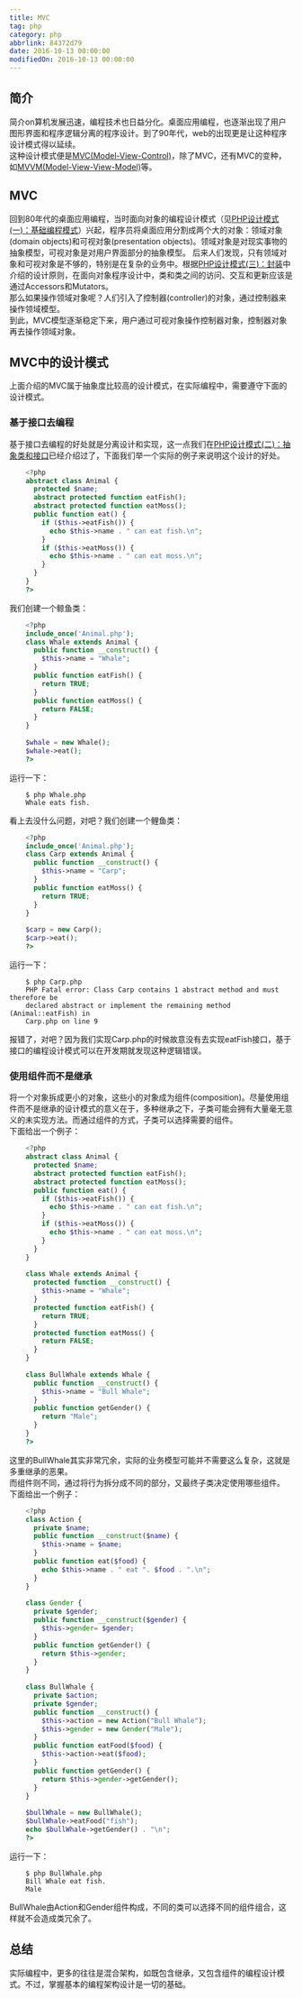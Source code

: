 ```yaml
---
title: MVC
tag: php
category: php
abbrlink: 84372d79
date: 2016-10-13 00:00:00
modifiedOn: 2016-10-13 00:00:00
---
```

## 简介

简介on算机发展迅速，编程技术也日益分化。桌面应用编程，也逐渐出现了用户图形界面和程序逻辑分离的程序设计。到了90年代，web的出现更是让这种程序设计模式得以延续。  
这种设计模式便是[MVC(Model-View-Control)][2]，除了MVC，还有MVC的变种，如[MVVM(Model-View-View-Model)][3]等。

<!--more-->

## MVC

回到80年代的桌面应用编程，当时面向对象的编程设计模式（见[PHP设计模式(一)：基础编程模式](fb867561.html)）兴起，程序员将桌面应用分割成两个大的对象：领域对象(domain objects)和可视对象(presentation objects)。领域对象是对现实事物的抽象模型，可视对象是对用户界面部分的抽象模型。 后来人们发现，只有领域对象和可视对象是不够的，特别是在复杂的业务中。根据[PHP设计模式(三)：封装](d60eb45.html)中介绍的设计原则，在面向对象程序设计中，类和类之间的访问、交互和更新应该是通过Accessors和Mutators。  
那么如果操作领域对象呢？人们引入了控制器(controller)的对象，通过控制器来操作领域模型。  
到此，MVC模型逐渐稳定下来，用户通过可视对象操作控制器对象，控制器对象再去操作领域对象。

## MVC中的设计模式

上面介绍的MVC属于抽象度比较高的设计模式，在实际编程中，需要遵守下面的设计模式。

### 基于接口去编程

基于接口去编程的好处就是分离设计和实现，这一点我们在[PHP设计模式(二)：抽象类和接口](daef90fc.html)已经介绍过了，下面我们举一个实际的例子来说明这个设计的好处。
```php
    <?php
    abstract class Animal {
      protected $name;
      abstract protected function eatFish();
      abstract protected function eatMoss();
      public function eat() {
        if ($this->eatFish()) {
          echo $this->name . " can eat fish.\n";
        }
        if ($this->eatMoss()) {
          echo $this->name . " can eat moss.\n";
        }
      }
    }
    ?>
```
我们创建一个鲸鱼类：
```php
    <?php
    include_once('Animal.php');
    class Whale extends Animal {
      public function __construct() {
        $this->name = "Whale";
      }
      public function eatFish() {
        return TRUE;
      }
      public function eatMoss() {
        return FALSE;
      }
    }
    
    $whale = new Whale();
    $whale->eat();
    ?>
```
运行一下：
```shell
    $ php Whale.php
    Whale eats fish.
```
看上去没什么问题，对吧？我们创建一个鲤鱼类：
```php
    <?php
    include_once('Animal.php');
    class Carp extends Animal {
      public function __construct() {
        $this->name = "Carp";
      }
      public function eatMoss() {
        return TRUE;
      }
    }
    
    $carp = new Carp();
    $carp->eat();
    ?>
```
运行一下：
```shell
    $ php Carp.php
    PHP Fatal error: Class Carp contains 1 abstract method and must therefore be
    declared abstract or implement the remaining method (Animal::eatFish) in
    Carp.php on line 9
```
报错了，对吧？因为我们实现Carp.php的时候故意没有去实现eatFish接口，基于接口的编程设计模式可以在开发期就发现这种逻辑错误。

### 使用组件而不是继承

将一个对象拆成更小的对象，这些小的对象成为组件(composition)。尽量使用组件而不是继承的设计模式的意义在于，多种继承之下，子类可能会拥有大量毫无意义的未实现方法。而通过组件的方式，子类可以选择需要的组件。  
下面给出一个例子：
```php
    <?php
    abstract class Animal {
      protected $name;
      abstract protected function eatFish();
      abstract protected function eatMoss();
      public function eat() {
        if ($this->eatFish()) {
          echo $this->name . " can eat fish.\n";
        }
        if ($this->eatMoss()) {
          echo $this->name . " can eat moss.\n";
        }
      }
    }
    
    class Whale extends Animal {
      protected function __construct() {
        $this->name = "Whale";
      }
      protected function eatFish() {
        return TRUE;
      }
      protected function eatMoss() {
        return FALSE;
      }
    }
    
    class BullWhale extends Whale {
      public function __construct() {
        $this->name = "Bull Whale";
      }
      public function getGender() {
        return "Male";
      }
    }
    ?>
```
这里的BullWhale其实非常冗余，实际的业务模型可能并不需要这么复杂，这就是多重继承的恶果。  
而组件则不同，通过将行为拆分成不同的部分，又最终子类决定使用哪些组件。  
下面给出一个例子：
```php
    <?php
    class Action {
      private $name;
      public function __construct($name) {
        $this->name = $name;
      }
      public function eat($food) {
        echo $this->name . " eat ". $food . ".\n";
      }
    }
    
    class Gender {
      private $gender;
      public function __construct($gender) {
        $this->gender= $gender;
      }
      public function getGender() {
        return $this->gender;
      }
    }
    
    class BullWhale {
      private $action;
      private $gender;
      public function __construct() {
        $this->action = new Action("Bull Whale");
        $this->gender = new Gender("Male");
      }
      public function eatFood($food) {
        $this->action->eat($food);
      }
      public function getGender() {
        return $this->gender->getGender();
      }
    }
    
    $bullWhale = new BullWhale();
    $bullWhale->eatFood("fish");
    echo $bullWhale->getGender() . "\n";
    ?>
```
运行一下：
```shell
    $ php BullWhale.php
    Bill Whale eat fish.
    Male
```
BullWhale由Action和Gender组件构成，不同的类可以选择不同的组件组合，这样就不会造成类冗余了。

## 总结

实际编程中，更多的往往是混合架构，如既包含继承，又包含组件的编程设计模式。不过，掌握基本的编程架构设计是一切的基础。


[2]: https://en.wikipedia.org/wiki/Model-view-controller

[3]: https://en.wikipedia.org/wiki/Model-view-viewmodel:

